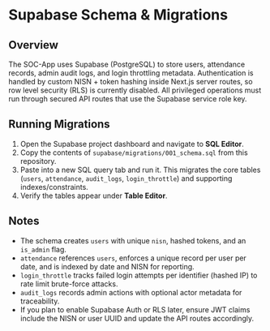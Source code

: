 # Supabase Schema & Migrations

## Overview
The SOC-App uses Supabase (PostgreSQL) to store users, attendance records, admin audit logs, and login throttling metadata. Authentication is handled by custom NISN + token hashing inside Next.js server routes, so row level security (RLS) is currently disabled. All privileged operations must run through secured API routes that use the Supabase service role key.

## Running Migrations
1. Open the Supabase project dashboard and navigate to **SQL Editor**.
2. Copy the contents of `supabase/migrations/001_schema.sql` from this repository.
3. Paste into a new SQL query tab and run it. This migrates the core tables (`users`, `attendance`, `audit_logs`, `login_throttle`) and supporting indexes/constraints.
4. Verify the tables appear under **Table Editor**.

## Notes
- The schema creates `users` with unique `nisn`, hashed tokens, and an `is_admin` flag.
- `attendance` references `users`, enforces a unique record per user per date, and is indexed by date and NISN for reporting.
- `login_throttle` tracks failed login attempts per identifier (hashed IP) to rate limit brute-force attacks.
- `audit_logs` records admin actions with optional actor metadata for traceability.
- If you plan to enable Supabase Auth or RLS later, ensure JWT claims include the NISN or user UUID and update the API routes accordingly.
